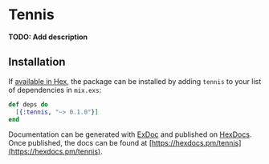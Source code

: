 # Tennis

**TODO: Add description**

## Installation

If [available in Hex](https://hex.pm/docs/publish), the package can be installed
by adding `tennis` to your list of dependencies in `mix.exs`:

```elixir
def deps do
  [{:tennis, "~> 0.1.0"}]
end
```

Documentation can be generated with [ExDoc](https://github.com/elixir-lang/ex_doc)
and published on [HexDocs](https://hexdocs.pm). Once published, the docs can
be found at [https://hexdocs.pm/tennis](https://hexdocs.pm/tennis).

